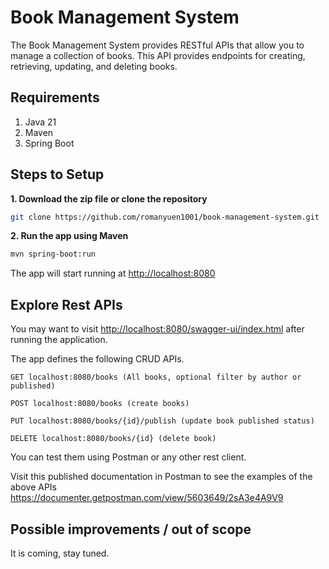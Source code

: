 # Book Management System

The Book Management System provides RESTful APIs that allow you to manage a collection of books. This API provides endpoints for creating, retrieving, updating, and deleting books.

## Requirements
1. Java 21
2. Maven 
3. Spring Boot

## Steps to Setup
**1. Download the zip file or clone the repository**
```bash
git clone https://github.com/romanyuen1001/book-management-system.git
```

**2. Run the app using Maven**
```bash
mvn spring-boot:run
```
The app will start running at <http://localhost:8080>

## Explore Rest APIs
You may want to visit <http://localhost:8080/swagger-ui/index.html> after running the application.

The app defines the following CRUD APIs.
  
    GET localhost:8080/books (All books, optional filter by author or published)
    
    POST localhost:8080/books (create books)

    PUT localhost:8080/books/{id}/publish (update book published status)
    
    DELETE localhost:8080/books/{id} (delete book)

You can test them using Postman or any other rest client.

Visit this published documentation in Postman to see the examples of the above APIs <https://documenter.getpostman.com/view/5603649/2sA3e4A9V9>

## Possible improvements / out of scope
It is coming, stay tuned.
